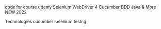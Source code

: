 code for course
udemy Selenium WebDriver 4 Cucumber BDD Java & More NEW 2022

Technologies
cucumber
selenium
testng

